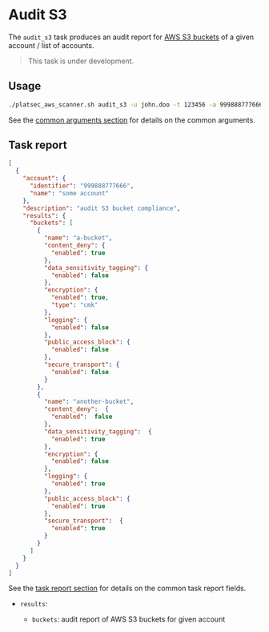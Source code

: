 # Audit S3

The `audit_s3` task produces an audit report for [AWS S3 buckets][aws-s3-bucket] of a given account / list of accounts.

> This task is under development.

## Usage

```sh
./platsec_aws_scanner.sh audit_s3 -u john.doo -t 123456 -a 999888777666
```

See the [common arguments section](../usage.md#common-arguments) for details on the common arguments.

## Task report

```json
[
  {
    "account": {
      "identifier": "999888777666",
      "name": "some account"
    },
    "description": "audit S3 bucket compliance",
    "results": {
      "buckets": [
        {
          "name": "a-bucket",
          "content_deny": {
            "enabled": true
          },
          "data_sensitivity_tagging": {
            "enabled": false
          },
          "encryption": {
            "enabled": true,
            "type": "cmk"
          },
          "logging": {
            "enabled": false
          },
          "public_access_block": {
            "enabled": false
          },
          "secure_transport": {
            "enabled": false
          }
        },
        {
          "name": "another-bucket",
          "content_deny":  {
            "enabled":  false
          },
          "data_sensitivity_tagging":  {
            "enabled": true
          },
          "encryption": {
            "enabled": false
          },
          "logging": {
            "enabled": true
          },
          "public_access_block": {
            "enabled": true
          },
          "secure_transport":  {
            "enabled": true
          }
        }
      ]
    }
  }
]
```

See the [task report section](../usage.md#task-report) for details on the common task report fields.

- `results`:

  - `buckets`: audit report of AWS S3 buckets for given account

[aws-s3-bucket]: https://docs.aws.amazon.com/AmazonS3/latest/userguide/Welcome.html#BasicsBucket
